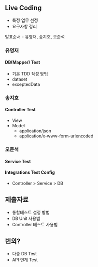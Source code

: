 

## Live Coding
 - 특정 업무 선정  
 - 요구사항 정리  
 
발표순서 - 유영재, 송지호, 오준석

### 유영재

#### DB(Mapper) Test
 - 기본 TDD 작성 방법  
 - dataset  
 - exceptedData  

### 송지호

#### Controller Test
 - View  
 - Model  
   - application/json  
   - application/x-www-form-urlencoded  
 
### 오준석

#### Service Test

#### Integrations Test Config
 - Controller > Service > DB
 

## 제출자료
  - 통합테스트 설정 방법  
  - DB Unit 사용법  
  - Controller 테스트 사용법  
  
## 번외?
  - 다중 DB Test
  - API 연계 Test
  

  
  
